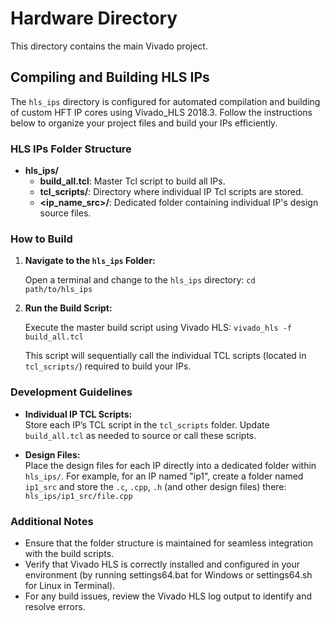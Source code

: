 # Hardware Directory
This directory contains the main Vivado project.

## Compiling and Building HLS IPs
The `hls_ips` directory is configured for automated compilation and building of custom HFT IP cores using Vivado_HLS 2018.3. Follow the instructions below to organize your project files and build your IPs efficiently.

### HLS IPs Folder Structure

- **hls_ips/**  
  - **build_all.tcl**: Master Tcl script to build all IPs.
  - **tcl_scripts/**: Directory where individual IP Tcl scripts are stored.
  - **\<ip_name_src\>/**: Dedicated folder containing individual IP's design source files.

 ### How to Build

1. **Navigate to the `hls_ips` Folder:**

   Open a terminal and change to the `hls_ips` directory:
   `cd path/to/hls_ips`

2.  **Run the Build Script:**
    
    Execute the master build script using Vivado HLS:
  `vivado_hls -f build_all.tcl` 
    
    This script will sequentially call the individual TCL scripts (located in `tcl_scripts/`) required to build your IPs.
    

### Development Guidelines

-   **Individual IP TCL Scripts:**  
    Store each IP’s TCL script in the `tcl_scripts` folder. Update `build_all.tcl` as needed to source or call these scripts.
    
-   **Design Files:**  
    Place the design files for each IP directly into a dedicated folder within `hls_ips/`. For example, for an IP named "ip1", create a folder named `ip1_src` and store the `.c`, `.cpp`,  `.h` (and other design files) there: `hls_ips/ip1_src/file.cpp` 
    

### Additional Notes

-   Ensure that the folder structure is maintained for seamless integration with the build scripts.
-   Verify that Vivado HLS is correctly installed and configured in your environment (by running settings64.bat for Windows or settings64.sh for Linux in Terminal).
-   For any build issues, review the Vivado HLS log output to identify and resolve errors.
